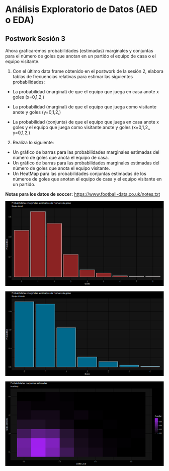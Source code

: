 #  Análisis Exploratorio de Datos (AED o EDA)

## Postwork Sesión 3

Ahora graficaremos probabilidades (estimadas) marginales y conjuntas para el número de goles que anotan en un partido el equipo de casa o el equipo visitante.

1. Con el último data frame obtenido en el postwork de la sesión 2, elabora tablas de frecuencias relativas para estimar las siguientes probabilidades:

- La probabilidad (marginal) de que el equipo que juega en casa anote x goles (x=0,1,2,)

- La probabilidad (marginal) de que el equipo que juega como visitante anote y goles (y=0,1,2,)

- La probabilidad (conjunta) de que el equipo que juega en casa anote x goles y el equipo que juega como visitante anote y goles (x=0,1,2,, y=0,1,2,)

2. Realiza lo siguiente:

- Un gráfico de barras para las probabilidades marginales estimadas del número de goles que anota el equipo de casa.
- Un gráfico de barras para las probabilidades marginales estimadas del número de goles que anota el equipo visitante.
- Un HeatMap para las probabilidades conjuntas estimadas de los números de goles que anotan el equipo de casa y el equipo visitante en un partido.

__Notas para los datos de soccer:__ https://www.football-data.co.uk/notes.txt

![Gráfico 1](prob_marg_loc.png)

![Gráfico 2](prob_marg_vis.png)

![Gráfico 3](prob_conj.png)
